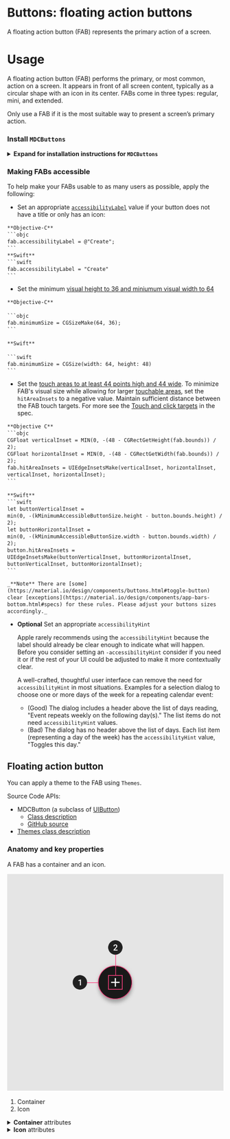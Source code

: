 <!--docs:
title: "Buttons: floating action buttons"
layout: detail
section: components
excerpt: "Dialogs are modal windows that require interaction."
iconId: 
path: /catalog/FAB/
-->

# Buttons: floating action buttons

A floating action button (FAB) represents the primary action of a screen.

# Usage

A floating action button (FAB) performs the primary, or most common, action on a screen. It appears in front of all screen content, typically as a circular shape with an icon in its center. FABs come in three types: regular, mini, and extended.

Only use a FAB if it is the most suitable way to present a screen’s primary action.

### Install `MDCButtons`

<details><summary><b>Expand for installation instructions for <code>MDCButtons</code></b></summary>

Before using the `MDCButtons` API to implement its types you must install `MCDButtons`. In your source files import the component, and then apply your theme:
1. Install `MDCButtons`
   * Use CocoaPods to install `MDCButtons`
     1. Add the following line to your `Podfile`:
       ```java
      pod MaterialComponents/Buttons
       ```
     1. Run the installer:
       ```bash
       pod install
       ```
1. Import `MDCButtons` and MDC button theming and initialize `MDCButtons` using `alloc`/`init`. Initialize your theme  before applying it to your button.

    **Note** For more information about themes, go to the [Theming page](https://material.io/develop/ios/components/theming/) for iOS.
<!--<div class="material-code-render" markdown="1">-->
     **Swift**
     ```swift
     import MaterialComponents.MaterialButtons
     import MaterialComponents.MaterialButtons_Theming
     /*...*/
     let <local theme name> = <theme name>
     let fab = MDCButton()
     ```
     **Objective-C**
     ```objc
     #import "MaterialButtons.h"
     #import <MaterialComponentsBeta/MaterialButtons+Theming.h>
     /*...*/
     <theme name> *<local theme name> = [[<theme name> alloc] init];
     MDCButton *fab = [[MDCButton alloc] init];
     ```
<!--</div>-->

    For our examples, we used the following theming values:

<!--<div class="material-code-render" markdown="1">-->
     **Swift**
     ```swift
     let MyMaterialTheme = MDCContainerScheme()
     ```
     **Objective-C**
     ```objc
     MDCContainerScheme *MyMaterialTheme = [
     ```
<!--</div>-->


</details>


### Making FABs accessible
 
To help make your FABs usable to as many users as possible, apply the following:

* Set an appropriate [`accessibilityLabel`](https://developer.apple.com/documentation/uikit/uiaccessibilityelement/1619577-accessibilitylabel) value if your button does not have a title or only has an icon:
<!--<div class="material-code-render" markdown="1">-->
    **Objective-C**
    ```objc
    fab.accessibilityLabel = @"Create";
    ```
    **Swift**
    ```swift
    fab.accessibilityLabel = "Create"
    ```
<!--</div>-->

* Set the minimum [visual height to
36 and miniumum visual width to 64](https://material.io/design/components/buttons.html#specs)
<!--<div class="material-code-render" markdown="1">-->
    **Objective-C**

    ```objc
    fab.minimumSize = CGSizeMake(64, 36);
    ```

    **Swift**

    ```swift
    fab.minimumSize = CGSize(width: 64, height: 48)
    ```
<!--</div>-->


* Set the [touch areas to at least 44 points high and 44
wide](https://material.io/design/layout/spacing-methods.html#touch-click-targets).
    To minimize FAB's visual size while allowing for larger [touchable areas](https://material.io/design/layout/spacing-methods.html#touch-click-targets), set the `hitAreaInsets` to a negative value. Maintain sufficient distance between the FAB touch targets. For more see the [Touch and click
targets](https://material.io/design/layout/spacing-methods.html#touch-click-targets)
in the spec.
<!--<div class="material-code-render" markdown="1">-->
    **Objective C**
    ```objc
    CGFloat verticalInset = MIN(0, -(48 - CGRectGetHeight(fab.bounds)) / 2);
    CGFloat horizontalInset = MIN(0, -(48 - CGRectGetWidth(fab.bounds)) / 2);
    fab.hitAreaInsets = UIEdgeInsetsMake(verticalInset, horizontalInset, verticalInset, horizontalInset);
    ```

    **Swift**
    ```swift
    let buttonVerticalInset =
    min(0, -(kMinimumAccessibleButtonSize.height - button.bounds.height) / 2);
    let buttonHorizontalInset =
    min(0, -(kMinimumAccessibleButtonSize.width - button.bounds.width) / 2);
    button.hitAreaInsets =
    UIEdgeInsetsMake(buttonVerticalInset, buttonHorizontalInset,
    buttonVerticalInset, buttonHorizontalInset);
    ```
<!--</div>-->

    _**Note** There are [some](https://material.io/design/components/buttons.html#toggle-button) clear [exceptions](https://material.io/design/components/app-bars-bottom.html#specs) for these rules. Please adjust your buttons sizes accordingly._

* **Optional** Set an appropriate `accessibilityHint`

    Apple rarely recommends using the `accessibilityHint` because the label should
    already be clear enough to indicate what will happen. Before you consider
    setting an `-accessibilityHint` consider if you need it or if the rest of your
    UI could be adjusted to make it more contextually clear.

    A well-crafted, thoughtful user interface can remove the need for
   `accessibilityHint` in most situations. Examples for a selection dialog to
    choose one or more days of the week for a repeating calendar event:

    *   (Good) The dialog includes a header above the list of days reading, "Event
    repeats weekly on the following day(s)." The list items do not need
    `accessibilityHint` values.
    *   (Bad) The dialog has no header above the list of days. Each list item
    (representing a day of the week) has the `accessibilityHint` value, "Toggles
    this day."


## Floating action button

You can apply a theme to the FAB using `Themes`.

Source Code APIs:

* MDCButton  (a subclass of [UIButton](https://developer.apple.com/documentation/uikit/uibutton))
    * [Class description](https://material.io/develop/ios/components/buttons/api-docs/Classes/MDCButton.html)
    * [GitHub source](https://github.com/material-components/material-components-ios/blob/develop/components/Buttons/src/MDCButton.h)
* [Themes class description](https://material.io/develop/ios/components/theming/)  <!-- This is slated to be deprected, though the examples from https://material.io/develop/ios/components/buttons/api-docs/Classes/MDCButton.html appear to use this class -->


<!--To do:
* add example code
* add example code render screenshot
-->

### Anatomy and key properties

A FAB has a container and an icon.

![FAB anatomy diagram](assets/FAB-anatomy.png)

1. Container
1. Icon
<!-- Tables can be copy/pasted from iOS-buttons.md when they're done -->

<details>
<summary><b>Container</b> attributes</summary>
<br>

|  | Attribute | Related method(s) | Default value |
| --- | --- | --- | --- |
| **Color** |  |  | |
| **Stroke color** | |  | |
| **Stroke width** |  |  |  |
| **Shape** |  | | |
| **Elevation** | | | |
| **Ripple color** | | | | 
</details>


<details>
<summary><b>Icon</b> attributes</summary>
<br>

|  | Attribute | Related method(s) | Default value |
| --- | --- | --- | --- |
| **Color** |  | | |
| **Icon** | | | |
| **Size** | | | |
| **Gravity** (position relative to text label) | | | |
| **Padding** (space between icon and text label) | | | |


</details>

<!-- to do:
Add Shrine theming example


## Theming buttons

FABs support [Material Theming](https://material.io/components/buttons/#theming) and can be customized in terms of color, typography and shape.

### FAB theming example

API and source code:

* `MaterialButton` (a subclass of [UIButton](https://developer.apple.com/documentation/uikit/uibutton))
    * [Class description](https://)
    * [GitHub source](https://github.com/material-components/)
    
The following example shows a FAB with Material Theming.

!["FAB theming examples for iOS with pink and black FAB"](assets/FAB-theming.png)

<details>
<summary><b>Implementing FAB theming</b></summary>
<br>

[Shrine theme](https://material.io/design/material-studies/shrine.html)
```
Include source code implementing FAB with a plus icon using "Shrine" theme.

Upload a screenshot of the render and update the image.
```

</details>

-->
